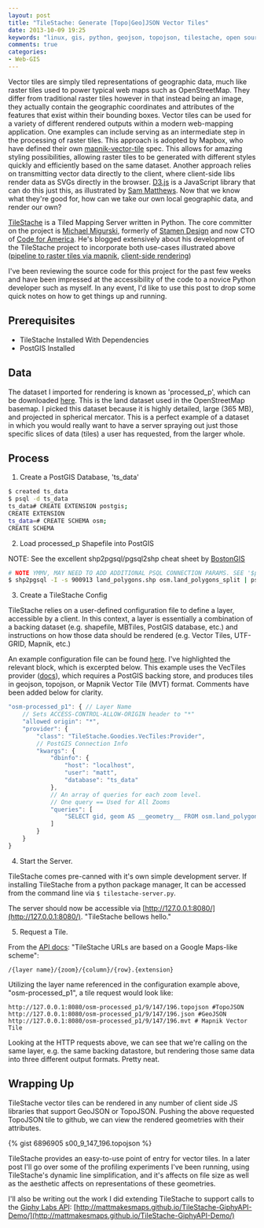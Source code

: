 ```yaml
---
layout: post
title: "TileStache: Generate [Topo|Geo]JSON Vector Tiles"
date: 2013-10-09 19:25
keywords: "linux, gis, python, geojson, topojson, tilestache, open source"
comments: true
categories: 
- Web-GIS
---
```

Vector tiles are simply tiled representations of geographic data, much like raster tiles
used to power typical web maps such as OpenStreetMap. They differ from traditional 
raster tiles however in that instead being an image, they actually contain the 
geographic coordinates and attributes of the features that exist within their bounding boxes.
Vector tiles can be used for a variety of different rendered outputs within a modern web-mapping
application. One examples can include serving as an intermediate step in the processing of
raster tiles. This approach is adopted by Mapbox, who have defined their own
[mapnik-vector-tile](https://www.mapbox.com/blog/vector-tiles/) spec. This allows for amazing
styling possibilities, allowing raster tiles to be generated with different styles quickly and
efficiently based on the same dataset. Another approach relies on transmitting vector data directly
to the client, where client-side libs render data as SVGs directly in the browser. [D3.js](http://d3js.org)
is a JavaScript library that can do this just this, as illustrated by [Sam Matthews](http://bl.ocks.org/svmatthews/6081504). Now that we know what they're good for, how can we take our own local geographic data, and render our own?
<!-- more -->
[TileStache](http://tilestache.org) is a Tiled Mapping Server written in Python. The core committer on the project
is [Michael Migurski](http://mike.teczno.com), formerly of [Stamen Design](http://stamen.com) and now CTO of
[Code for America](http://www.codeforamerica.org). He's blogged extensively about his development of
the TileStache project to incorporate both use-cases illustrated above
([pipeline to raster tiles via mapnik](http://mike.teczno.com/notes/postgreslessness-mapnik-vectiles.html),
[client-side rendering](http://mike.teczno.com/notes/vector-tile-rendering-numbers.html))

I've been reviewing the source code for this project for the past few weeks and have been impressed at the accessibility
of the code to a novice Python developer such as myself. In any event, I'd like to use this post to drop some
quick notes on how to get things up and running.

## Prerequisites

* TileStache Installed With Dependencies
* PostGIS Installed

## Data

The dataset I imported for rendering is known as 'processed_p', which can be downloaded [here](http://openstreetmapdata.com/data/land-polygons). This is the land dataset used in the OpenStreetMap basemap. I picked this dataset because it is highly detailed, large (365 MB), and projected in spherical mercator. This is a perfect example of a dataset in which you would really want to have a server spraying out just those specific slices of data (tiles) a user has requested, from the larger whole.

## Process

1. Create a PostGIS Database, 'ts_data'

``` bash
$ created ts_data
$ psql -d ts_data
ts_data# CREATE EXTENSION postgis;
CREATE EXTENSION
ts_data=# CREATE SCHEMA osm;
CREATE SCHEMA
```

2. Load processed_p Shapefile into PostGIS

NOTE: See the excellent shp2pgsql/pgsql2shp cheat sheet by [BostonGIS](http://www.bostongis.com/pgsql2shp_shp2pgsql_quickguide_20.bqg)
``` bash
# NOTE YMMV, MAY NEED TO ADD ADDITIONAL PSQL CONNECTION PARAMS. SEE '$psql --help'
$ shp2pgsql -I -s 900913 land_polygons.shp osm.land_polygons_split | psql -d ts_data 
```

3. Create a TileStache Config

TileStache relies on a user-defined configuration file to define a layer, accessible by a client.
In this context, a layer is essentially a combination of a backing dataset (e.g. shapefile, MBTiles,
PostGIS database, etc.) and instructions on how those data should be rendered (e.g. Vector Tiles, UTF-GRID, Mapnik, etc.)

An example configuration file can be found [here](https://github.com/mattmakesmaps/TileStache-Experiment/blob/master/config_files/topojson.cfg#L84-L99). I've highlighted the relevant block, which is excerpted
below. This example uses the VecTiles provider ([docs](http://tilestache.org/doc/TileStache.Goodies.VecTiles.html)),
which requires a PostGIS backing store, and produces tiles in geojson, topojson, or Mapnik Vector Tile (MVT) format.
Comments have been added below for clarity.
 
``` javascript
"osm-processed_p1": { // Layer Name
    // Sets ACCESS-CONTROL-ALLOW-ORIGIN header to "*"
    "allowed origin": "*", 
    "provider": {
        "class": "TileStache.Goodies.VecTiles:Provider",
        // PostGIS Connection Info
        "kwargs": { 
            "dbinfo": {
                "host": "localhost",
                "user": "matt",
                "database": "ts_data"
            },
            // An array of queries for each zoom level.
            // One query == Used for All Zooms
            "queries": [ 
                "SELECT gid, geom AS __geometry__ FROM osm.land_polygons_split"
            ]
        }
    }
}
```

4. Start the Server.

TileStache comes pre-canned with it's own simple development server. If installing TileStache from a python package
manager, It can be accessed from the command line via `$ tilestache-server.py`.

The server should now be accessible via [http://127.0.0.1:8080/](http://127.0.0.1:8080/). "TileStache bellows hello."

5. Request a Tile.

From the [API docs](http://tilestache.org/doc/): "TileStache URLs are based on a Google Maps-like scheme":

```
/{layer name}/{zoom}/{column}/{row}.{extension}
```

Utilizing the layer name referenced in the configuration example above, "osm-processed_p1", a tile request would look like:

```
http://127.0.0.1:8080/osm-processed_p1/9/147/196.topojson #TopoJSON
http://127.0.0.1:8080/osm-processed_p1/9/147/196.json #GeoJSON
http://127.0.0.1:8080/osm-processed_p1/9/147/196.mvt # Mapnik Vector Tile
```

Looking at the HTTP requests above, we can see that we're calling on the same layer, e.g. the same backing datastore,
but rendering those same data into three different output formats. Pretty neat.

## Wrapping Up

TileStache vector tiles can be rendered in any number of client side JS libraries that support GeoJSON or TopoJSON.
Pushing the above requested TopoJSON tile to github, we can view the rendered geometries with their attributes.

{% gist 6896905 s00_9_147_196.topojson %}

TileStache provides an easy-to-use point of entry for vector tiles. In a later post I'll go over some of the profiling
experiments I've been running, using TileStache's dynamic line simplification, and it's affects on file size as well as
the aesthetic affects on representations of these geometries.

I'll also be writing out the work I did extending TileStache to support calls to the [Giphy Labs API](http://labs.giphy.com): [http://mattmakesmaps.github.io/TileStache-GiphyAPI-Demo/](http://mattmakesmaps.github.io/TileStache-GiphyAPI-Demo/)